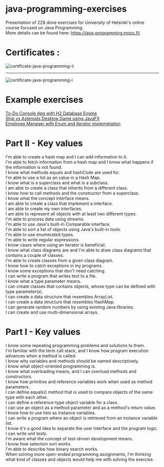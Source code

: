 # java-programming-exercises
Presentation of 228 done exercises for University of Helsinki's online course focused on Java Programming.  
More details can be found here: https://java-programming.mooc.fi/
# Certificates :
![certificate-java-programming-ii](https://github.com/wronskipatryk/java-programming-exercises/assets/56131806/c569df72-1928-4500-98d6-9d243814ae09)
___
![certificate-java-programming-i](https://github.com/wronskipatryk/java-programming-exercises/assets/56131806/f7f4af46-2a51-4d71-8353-e3997e71a891)
# Example exercises
[To-Do Console App with H2 Database Engine](https://github.com/wronskipatryk/java-programming-exercises/tree/main/mooc-java-programming-ii/part14-Part14_10.Database/src/main/java/application)  
[Ship vs Asteroids Desktop Game using JavaFX](https://github.com/wronskipatryk/java-programming-exercises/tree/main/mooc-java-programming-ii/part14-Part14_09.Asteroids/src/main/java/asteroids)  
[Employee Manager with Enum and Iterator implemetation](https://github.com/wronskipatryk/java-programming-exercises/tree/main/mooc-java-programming-ii/part10-Part10_16.EnumAndIterator/src/main/java)  
# Part II - Key values
I'm able to create a hash map and I can add information to it.  
I'm able to fetch information from a hash map and I know what happens if the information is not found.  
I know what methods equals and hashCode are used for.  
I'm able to use a list as an value in a Hash Map.  
I know what is a superclass and what is a subclass.  
I am able to create a class that inherits from a different class.  
I know how to call methods and the constructor from a superclass.  
I know what the concept interface means.  
I am able to create a class that implement a interface.  
I am able to create my own interfaces.  
I am able to represent all objects with at least two different types.  
I'm able to process data using streams.  
I'm able to use Java's built-in Comparable interface.  
I'm able to sort a list of objects using Java's built-in tools.  
I'm able to use enumerated types.  
I'm able to write regular expressions.  
I know cases where using an iterator is beneficial.  
I know what class diagrams are and I'm able to draw class diagrams that contains a couple of classes.  
I'm able to create classes from a given class diagram.  
I know how to catch exceptions in my programs.  
I know some exceptions that don't need catching.  
I can write a program that writes text to a file.  
I know what a type parameter means.  
I can create classes that contains objects, whose type can be defined with type parameter(s).  
I can create a data structure that resembles ArrayList.  
I can create a data structure that resembles HashMap.  
I can generate random numbers by using existing Java libraries.  
I can create and use multi-dimensional arrays.  
# Part I - Key values
I know some repeating programming problems and solutions to them.  
I'm familiar with the term call stack, and I know how program execution advances when a method is called.  
I know why variables and methods should be named descriptively.  
I know what object-oriented programming is.  
I know what overloading means, and I can overload methods and constructors.  
I know how primitive and reference variables work when used as method parameters.  
I can define equals() method that is used to compare objects of the same type with each other.  
I can define a reference-type object variable for a class.  
I can use an object as a method parameter and as a method's return value.  
I know how to use lists as instance variables.  
I can write a program where an object is retrieved from an instance variable list.  
I know it's a good idea to separate the user interface and the program logic.  
I can write unit tests.  
I'm aware what the concept of test-driven development means.  
I know how selection sort works.  
I'm able to describe how binary search works.  
When solving more open-ended programming assignments, I'm thinking what kind of classes and objects would help me with solving the exercise.  

